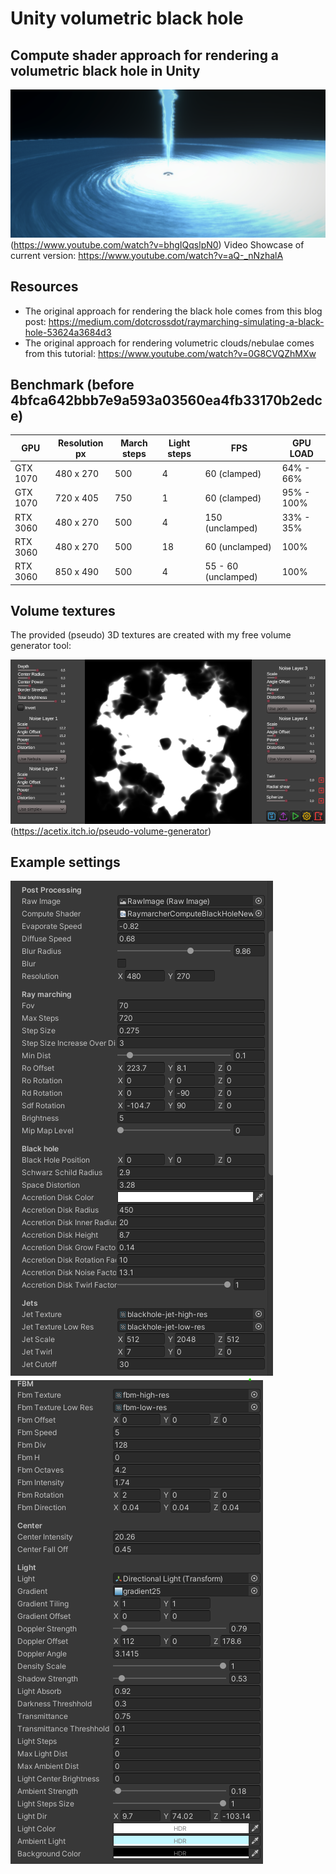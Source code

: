 # Unity volumetric black hole
## Compute shader approach for rendering a volumetric black hole in Unity

![Experimental](Screenshots/experimental.png?raw=true "Experimental")(https://www.youtube.com/watch?v=bhgIQqslpN0)
Video Showcase of current version: https://www.youtube.com/watch?v=aQ-_nNzhalA

## Resources
- The original approach for rendering the black hole comes from this blog post: https://medium.com/dotcrossdot/raymarching-simulating-a-black-hole-53624a3684d3
- The original approach for rendering volumetric clouds/nebulae comes from this tutorial: https://www.youtube.com/watch?v=0G8CVQZhMXw


## Benchmark (before 4bfca642bbb7e9a593a03560ea4fb33170b2edce)


GPU |Resolution px | March steps  | Light steps | FPS | GPU LOAD
-- | -- | ------------- | ------------- | ------- | -- |
 GTX 1070 |480 x 270 | 500  | 4 | 60 (clamped) | 64% - 66%
 GTX 1070 |720 x 405 | 750  | 1 | 60 (clamped) | 95% - 100%
 RTX 3060 |480 x 270 | 500  | 4 | 150 (unclamped) | 33% - 35%
 RTX 3060 |480 x 270 | 500  | 18 | 60 (unclamped) | 100%
 RTX 3060 |850 x 490 | 500  | 4 | 55 - 60 (unclamped) | 100%

## Volume textures

The provided (pseudo) 3D textures are created with my free volume generator tool:

![Volume generator](Screenshots/volume-generator.png?raw=true "Volume generator")(https://acetix.itch.io/pseudo-volume-generator)

## Example settings

![Example settings 1](Screenshots/settings-1.png?raw=true "Example settings 1")
![Example settings 2](Screenshots/settings-2.png?raw=true "Example settings 2")
